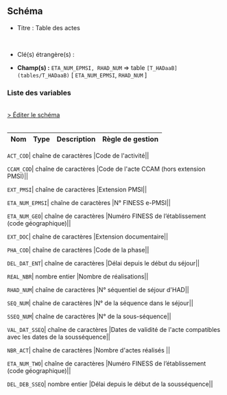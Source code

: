 ## Schéma


- Titre : Table des actes
<br />



- Clé(s) étrangère(s) : <br />

- **Champ(s) :** `ETA_NUM_EPMSI, RHAD_NUM`
  => table `[T_HADaaB](tables/T_HADaaB)` [ `ETA_NUM_EPMSI`, `RHAD_NUM` ]<br />

 
### Liste des variables
<br />
<div>
    <a href="https://gitlab.com/healthdatahub/applications-du-hdh/schema-snds/-/tree/master/schemas/PMSI HAD/T_HADaaA.json"
       target="_blank" rel="noopener noreferrer">> Éditer le schéma</a>
</div>
<br />

Nom | Type | Description | Règle de gestion
-|-|-|-



`ACT_COD`| chaîne de caractères |Code de l'activité||

`CCAM_COD`| chaîne de caractères |Code de l'acte CCAM (hors extension PMSI)||

`EXT_PMSI`| chaîne de caractères |Extension PMSI||

`ETA_NUM_EPMSI`| chaîne de caractères |N° FINESS e-PMSI||

`ETA_NUM_GEO`| chaîne de caractères |Numéro FINESS de l’établissement (code géographique)||

`EXT_DOC`| chaîne de caractères |Extension documentaire||

`PHA_COD`| chaîne de caractères |Code de la phase||

`DEL_DAT_ENT`| chaîne de caractères |Délai depuis le début du séjour||

`REAL_NBR`| nombre entier |Nombre de réalisations||

`RHAD_NUM`| chaîne de caractères |N° séquentiel de séjour d'HAD||

`SEQ_NUM`| chaîne de caractères |N° de la séquence dans le séjour||

`SSEQ_NUM`| chaîne de caractères |N° de la sous-séquence||

`VAL_DAT_SSEQ`| chaîne de caractères |Dates de validité de l'acte compatibles avec les dates de la sousséquence||

`NBR_ACT`| chaîne de caractères |Nombre d'actes réalisés ||

`ETA_NUM_TWO`| chaîne de caractères |Numéro FINESS de l’établissement (code géographique)||

`DEL_DEB_SSEQ`| nombre entier |Délai depuis le début de la sousséquence||
